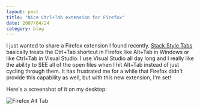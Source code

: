 ```yaml
---
layout: post
title: "Nice Ctrl+Tab extension for Firefox"
date: 2007/04/24
category: blog
---
```


I just wanted to share a Firefox extension I found recently. [Stack Style Tabs](https://addons.mozilla.org/en-US/firefox/addon/1936) basically treats the Ctrl+Tab shortcut in Firefox like Alt+Tab in Windows or like Ctrl+Tab in Visual Studio. I use Visual Studio all day long and I really like the ability to SEE all of the open files when I hit Alt+Tab instead of just cycling through them. It has frustrated me for a while that Firefox didn't provide this capability as well, but with this new extension, I'm set! 

Here's a screenshot of it on my desktop: 

![Firefox Alt Tab](https://s3.amazonaws.com/mohundro/blog/WindowsLiveWriter/NiceCtrlTabextensionforFirefox_B752/firefox-alt-tab%5B2%5D.png)

